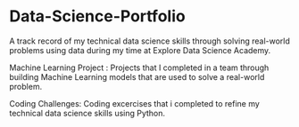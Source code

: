 # Data-Science-Portfolio
A track record of my technical data science skills through solving real-world problems using data during my time at Explore Data Science Academy.

Machine Learning Project :
Projects that I completed  in a team through building Machine Learning models that are used to solve a real-world problem.

Coding Challenges:
Coding excercises that i completed to refine my technical data science skills using Python. 
